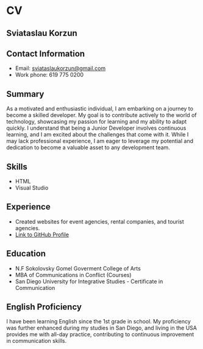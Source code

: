 # CV

## Sviataslau Korzun

## Contact Information
- Email: sviataslaukorzun@gmail.com
- Work phone: 619 775 0200

## Summary
As a motivated and enthusiastic individual, I am embarking on a journey to become a skilled developer. My goal is to contribute actively to the world of technology, showcasing my passion for learning and my ability to adapt quickly. I understand that being a Junior Developer involves continuous learning, and I am excited about the challenges that come with it. While I may lack professional experience, I am eager to leverage my potential and dedication to become a valuable asset to any development team.

## Skills
- HTML
- Visual Studio

## Experience
- Created websites for event agencies, rental companies, and tourist agencies.
- [Link to GitHub Profile](https://github.com/SeoByBel)

## Education
- N.F Sokolovsky Gomel Goverment College of Arts
- MBA of Communications in Conflict (Courses)
- San Diego University for Integrative Studies - Certificate in Communication

## English Proficiency
I have been learning English since the 1st grade in school. My proficiency was further enhanced during my studies in San Diego, and living in the USA provides me with all-day practice, contributing to continuous improvement in communication skills.

